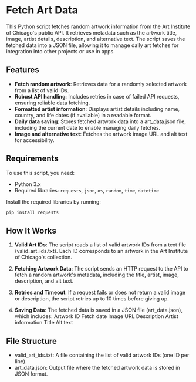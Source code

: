 # Fetch Art Data

This Python script fetches random artwork information from the Art Institute of Chicago's public API. It retrieves metadata such as the artwork title, image, artist details, description, and alternative text. The script saves the fetched data into a JSON file, allowing it to manage daily art fetches for integration into other projects or use in apps.

## Features

- **Fetch random artwork**: Retrieves data for a randomly selected artwork from a list of valid IDs.
- **Robust API handling**: Includes retries in case of failed API requests, ensuring reliable data fetching.
- **Formatted artist information**: Displays artist details including name, country, and life dates (if available) in a readable format.
- **Daily data saving**: Stores fetched artwork data into a art_data.json file, including the current date to enable managing daily fetches.
- **Image and alternative text**: Fetches the artwork image URL and alt text for accessibility.

## Requirements

To use this script, you need:

- Python 3.x
- Required libraries: `requests`, `json`, `os`, `random`, `time`, `datetime`

Install the required libraries by running:
```bash
pip install requests
```

## How It Works

1. **Valid Art IDs**: The script reads a list of valid artwork IDs from a text file (valid_art_ids.txt). Each ID corresponds to an artwork in the Art Institute of Chicago's collection.

2. **Fetching Artwork Data**: The script sends an HTTP request to the API to fetch a random artwork's metadata, including the title, artist, image, description, and alt text.

3. **Retries and Timeout**: If a request fails or does not return a valid image or description, the script retries up to 10 times before giving up.

4. **Saving Data**: The fetched data is saved in a JSON file (art_data.json), which includes:
        Artwork ID
        Fetch date
        Image URL
        Description
        Artist information
        Title
        Alt text

## File Structure

- valid_art_ids.txt: A file containing the list of valid artwork IDs (one ID per line).
- art_data.json: Output file where the fetched artwork data is stored in JSON format.